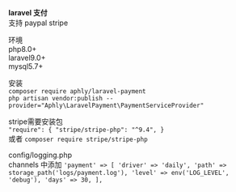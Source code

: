 **laravel 支付**<br>
支持 paypal stripe<br>

环境<br>
php8.0+<br>
laravel9.0+<br>
mysql5.7+<br>

安装<br>
`composer require aphly/laravel-payment` <br>
`php artisan vendor:publish --provider="Aphly\LaravelPayment\PaymentServiceProvider"` <br>

stripe需要安装包<br>
`"require": {
"stripe/stripe-php": "^9.4",
}`<br>
或者 `composer require stripe/stripe-php`<br>

config/logging.php<br>
channels 中添加
`'payment' => [
'driver' => 'daily',
'path' => storage_path('logs/payment.log'),
'level' => env('LOG_LEVEL', 'debug'),
'days' => 30,
],`
